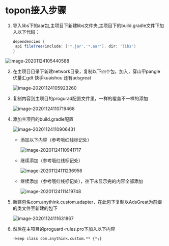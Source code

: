 # topon接入步骤

1. 导入libs下的aar包,主项目下新建libs文件夹,主项目下的build.gradle文件下加入以下代码：

   ```groovy
   dependencies {
   	api fileTree(include: ['*.jar','*.aar'], dir: 'libs')
   }
   ```

![image-20201124105440588](/Users/tujiantao/develop/git/topon-ag-adapter/md-images/image-20201124105314610.png)

2. 在主项目目录下新建network目录，复制以下四个包，加入，穿山甲pangle 优量汇gdt 快手kuaishou 还有adsgreat

   ![image-20201124105923260](/Users/tujiantao/develop/git/topon-ag-adapter/md-images/image-20201124105923260.png)

3. 复制内容到主项目的progurad配置文件里，一样的覆盖不一样的添加

   ![image-20201124110719468](/Users/tujiantao/develop/git/topon-ag-adapter/md-images/image-20201124110719468.png)

4. 添加主项目的build.gradle配置

   ![image-20201124110906431](/var/folders/v_/fcw8nzg57050_bqcx5c0rmjw0000gn/T/abnerworks.Typora/image-20201124110906431.png)



   * 添加以下内容（参考哦红线标记处）

     ![image-20201124110941717](/Users/tujiantao/develop/git/topon-ag-adapter/md-images/image-20201124110941717.png)

   * 继续添加（参考哦红线标记处）

     ![image-20201124111236956](/Users/tujiantao/develop/git/topon-ag-adapter/md-images/image-20201124111236956.png)

   * 继续添加（参考哦红线标记处），往下未显示完的内容全部添加

     ![image-20201124111419748](/Users/tujiantao/develop/git/topon-ag-adapter/md-images/image-20201124111419748.png)

5. 新建包名com.anythink.custom.adapter，在此包下复制以AdsGreat为前缀的类文件至新建的包下

   ![image-20201124111631867](/Users/tujiantao/develop/git/topon-ag-adapter/md-images/image-20201124111631867.png)

6. 然后在主项目的proguard-rules.pro下加入以下内容

   ```properties
   -keep class com.anythink.custom.** {*;}
   ```



